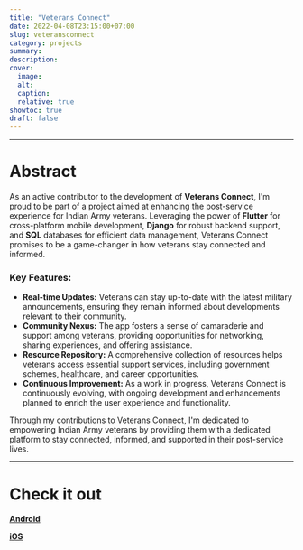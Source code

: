 ```yaml
---
title: "Veterans Connect"
date: 2022-04-08T23:15:00+07:00
slug: veteransconnect
category: projects
summary:
description:
cover:
  image:
  alt:
  caption:
  relative: true
showtoc: true
draft: false
---
```


---

# Abstract

As an active contributor to the development of **Veterans Connect**, I'm proud to be part of a project aimed at enhancing the post-service experience for Indian Army veterans. Leveraging the power of **Flutter** for cross-platform mobile development, **Django** for robust backend support, and **SQL** databases for efficient data management, Veterans Connect promises to be a game-changer in how veterans stay connected and informed.

### Key Features:

- **Real-time Updates:** Veterans can stay up-to-date with the latest military announcements, ensuring they remain informed about developments relevant to their community.
- **Community Nexus:** The app fosters a sense of camaraderie and support among veterans, providing opportunities for networking, sharing experiences, and offering assistance.
- **Resource Repository:** A comprehensive collection of resources helps veterans access essential support services, including government schemes, healthcare, and career opportunities.
- **Continuous Improvement:** As a work in progress, Veterans Connect is continuously evolving, with ongoing development and enhancements planned to enrich the user experience and functionality.

Through my contributions to Veterans Connect, I'm dedicated to empowering Indian Army veterans by providing them with a dedicated platform to stay connected, informed, and supported in their post-service lives.

---

# Check it out

**[Android](https://play.google.com/store/apps/details?id=com.beimagine.announcement_app&pcampaignid=web_share)**

**[iOS](https://apps.apple.com/in/app/veterans-connect/id6474303843)**
